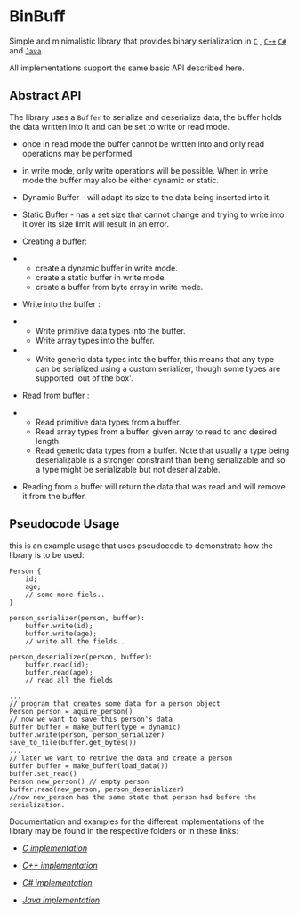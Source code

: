 # BinBuff

Simple and minimalistic library that provides binary serialization in  [`C`](https://github.com/Zshoham/BinBuff/tree/master/CBinBuff
)  , [`C++`](https://github.com/Zshoham/BinBuff/tree/master/CppBinBuff) [`C#`](https://github.com/Zshoham/BinBuff/tree/master/CsBinBuff) and [`Java`](https://github.com/Zshoham/BinBuff/tree/master/JBinBuff).

All implementations support the same basic API described here.

## Abstract API

The library uses a `Buffer` to serialize and deserialize data, the buffer holds the data written into it and can be set to write or read mode.

- once in read mode the buffer cannot be written into and only read operations may be performed.

- in write mode, only write operations will be possible. When in write mode the buffer may also be either dynamic or static.

- Dynamic Buffer - will adapt its size to the data being inserted into it.

- Static Buffer - has a set size that cannot change and trying to write into it over its size limit will result in an error.

- Creating a buffer:

- - create a dynamic buffer in write mode.
  - create a static buffer in write mode.
  - create a buffer from byte array in write mode.

- Write into the buffer :

- - Write primitive data types into the buffer.
  - Write array types into the buffer.

- - Write generic data types into the buffer, this means that any type can be serialized using a custom serializer, though some types are supported 'out of the box'.

- Read from buffer :

- - Read primitive data types from a buffer.
  - Read array types from a buffer, given array to read to and desired length.
  - Read generic data types from a buffer. Note that usually a type being deserializable is a stronger constraint than being serializable and so a type might be serializable but not deserializable.

- Reading from a buffer will return the data that was read and will remove it from the buffer.

## Pseudocode Usage

this is an example usage that uses pseudocode to demonstrate how the library is to be used:

```pseudocode
Person {
	id;
	age;
	// some more fiels..
}

person_serializer(person, buffer):
	buffer.write(id);
	buffer.write(age);
	// write all the fields..

person_deserializer(person, buffer):
	buffer.read(id);
	buffer.read(age);
	// read all the fields

...
// program that creates some data for a person object
Person person = aquire_person()
// now we want to save this person's data
Buffer buffer = make_buffer(type = dynamic)
buffer.write(person, person_serializer)
save_to_file(buffer.get_bytes())
...
// later we want to retrive the data and create a person
Buffer buffer = make_buffer(load_data())
buffer.set_read()
Person new_person() // empty person
buffer.read(new_person, person_deserializer)
//now new_person has the same state that person had before the serialization.
```

Documentation and examples for the different implementations of the library may be found in the respective folders or in these links:

* [*C implementation*]()

* [*C++ implementation*]()

* [*C# implementation*]()

* [*Java implementation*]()
